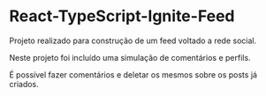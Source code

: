 # React-TypeScript-Ignite-Feed 

Projeto realizado para construção de um feed voltado a rede social. 

Neste projeto foi incluído uma simulação de comentários e perfils. 

É possível fazer comentários e deletar os mesmos sobre os posts já criados. 
